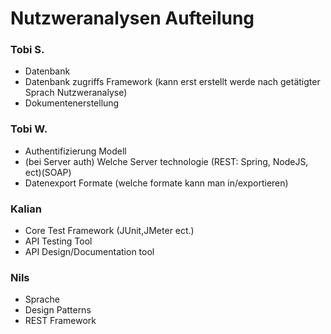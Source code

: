 # Nutzweranalysen Aufteilung

### Tobi S.

- Datenbank
- Datenbank zugriffs Framework (kann erst erstellt werde nach getätigter Sprach Nutzweranalyse)
- Dokumentenerstellung

### Tobi W.

- Authentifizierung Modell
- (bei Server auth) Welche Server technologie (REST: Spring, NodeJS, ect)(SOAP)
- Datenexport Formate (welche formate kann man in/exportieren)

### Kalian

- Core Test Framework (JUnit,JMeter ect.)
- API Testing Tool
- API Design/Documentation tool

### Nils

- Sprache
- Design Patterns
- REST Framework